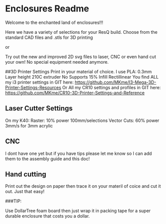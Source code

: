 # Enclosures Readme
Welcome to the enchanted land of enclosures!!!

Here we have a variety of selections for your ResQ build.  Choose from the standard CAD files and .stls for 3D printing

or

Try out the new and improved 2D svg files to laser, CNC or even hand cut your own!  No special equipment needed anymore. 

##3D Printer Settings
Print in your material of choice. I use PLA:
0.3mm Layer height
210C extruder
No Supports
15% Infill Rectillinear
You find ALL my i3 printer settings in GIT here:  https://github.com/MKme/I3-Mega-3D-Printer-Settings-Resources
Or All my CR10 settings and profiles in GIT here:  https://github.com/MKme/CR10-3D-Printer-Settings-and-Reference

## Laser Cutter Settings
On my K40:
Raster: 10% power 100mm/selections
Vector Cuts: 60% power 3mm/s for 3mm acrylic

## CNC
I dont have one yet but if you have tips please let me know so I can add them to the assembly guide and this doc!

## Hand cutting

Print out the design on paper then trace it on your materil of coice and cut it out.  Just that easy! 

###TIP: 

Use DollarTree foam board then just wrap it in packing tape for a super durable enclosure that costs you a dollar.  